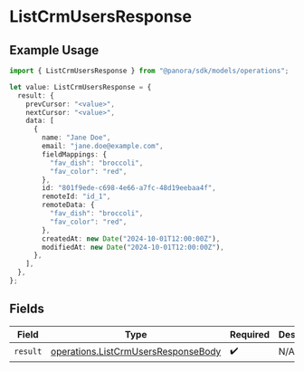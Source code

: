 # ListCrmUsersResponse

## Example Usage

```typescript
import { ListCrmUsersResponse } from "@panora/sdk/models/operations";

let value: ListCrmUsersResponse = {
  result: {
    prevCursor: "<value>",
    nextCursor: "<value>",
    data: [
      {
        name: "Jane Doe",
        email: "jane.doe@example.com",
        fieldMappings: {
          "fav_dish": "broccoli",
          "fav_color": "red",
        },
        id: "801f9ede-c698-4e66-a7fc-48d19eebaa4f",
        remoteId: "id_1",
        remoteData: {
          "fav_dish": "broccoli",
          "fav_color": "red",
        },
        createdAt: new Date("2024-10-01T12:00:00Z"),
        modifiedAt: new Date("2024-10-01T12:00:00Z"),
      },
    ],
  },
};
```

## Fields

| Field                                                                                      | Type                                                                                       | Required                                                                                   | Description                                                                                |
| ------------------------------------------------------------------------------------------ | ------------------------------------------------------------------------------------------ | ------------------------------------------------------------------------------------------ | ------------------------------------------------------------------------------------------ |
| `result`                                                                                   | [operations.ListCrmUsersResponseBody](../../models/operations/listcrmusersresponsebody.md) | :heavy_check_mark:                                                                         | N/A                                                                                        |
